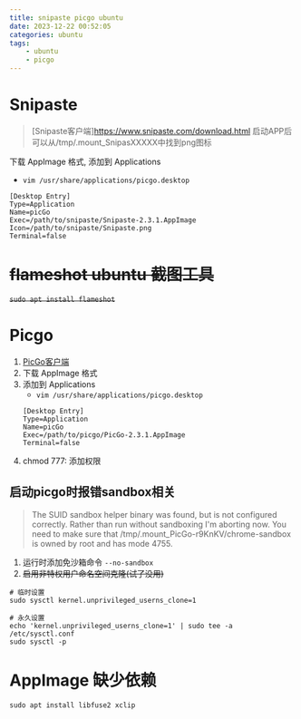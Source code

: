 ```yaml
---
title: snipaste picgo ubuntu
date: 2023-12-22 00:52:05
categories: ubuntu
tags:
    - ubuntu
    - picgo
---
```


# Snipaste
> [Snipaste客户端]https://www.snipaste.com/download.html
> 启动APP后可以从/tmp/.mount_SnipasXXXXX中找到png图标

下载 AppImage 格式, 添加到 Applications
+ `vim /usr/share/applications/picgo.desktop`
```
[Desktop Entry]
Type=Application
Name=picGo
Exec=/path/to/snipaste/Snipaste-2.3.1.AppImage
Icon=/path/to/snipaste/Snipaste.png
Terminal=false
```

# ~~flameshot ubuntu 截图工具~~
~~`sudo apt install flameshot`~~


# Picgo
1. [PicGo客户端](https://github.com/Molunerfinn/PicGo)
2. 下载 AppImage 格式
3. 添加到 Applications
    + `vim /usr/share/applications/picgo.desktop`
    ```
    [Desktop Entry]
    Type=Application
    Name=picGo
    Exec=/path/to/picgo/PicGo-2.3.1.AppImage
    Terminal=false
    ```
4. chmod 777: 添加权限

## 启动picgo时报错sandbox相关
> The SUID sandbox helper binary was found, but is not configured correctly. Rather than run without sandboxing I'm aborting now. You need to make sure that /tmp/.mount_PicGo-r9KnKV/chrome-sandbox is owned by root and has mode 4755.

1. 运行时添加免沙箱命令 `--no-sandbox`
2. ~~启用非特权用户命名空间克隆(试了没用)~~
```shell
# 临时设置
sudo sysctl kernel.unprivileged_userns_clone=1

# 永久设置
echo 'kernel.unprivileged_userns_clone=1' | sudo tee -a /etc/sysctl.conf
sudo sysctl -p
```

# AppImage 缺少依赖
`sudo apt install libfuse2 xclip`
